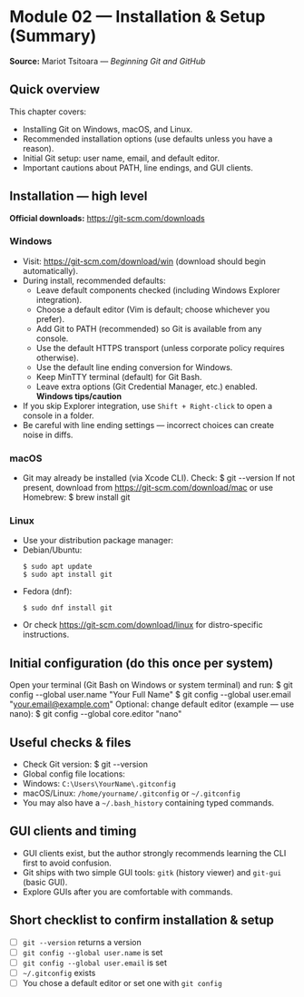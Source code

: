 
# Module 02 — Installation & Setup (Summary)
**Source:** Mariot Tsitoara — _Beginning Git and GitHub_
## Quick overview
This chapter covers:
- Installing Git on Windows, macOS, and Linux.
- Recommended installation options (use defaults unless you have a reason).
- Initial Git setup: user name, email, and default editor.
- Important cautions about PATH, line endings, and GUI clients.
## Installation — high level
**Official downloads:** https://git-scm.com/downloads
### Windows
- Visit: https://git-scm.com/download/win (download should begin automatically).
- During install, recommended defaults:
  - Leave default components checked (including Windows Explorer integration).
  - Choose a default editor (Vim is default; choose whichever you prefer).
  - Add Git to PATH (recommended) so Git is available from any console.
  - Use the default HTTPS transport (unless corporate policy requires otherwise).
  - Use the default line ending conversion for Windows.
  - Keep MinTTY terminal (default) for Git Bash.
  - Leave extra options (Git Credential Manager, etc.) enabled.
**Windows tips/caution**
- If you skip Explorer integration, use `Shift + Right-click` to open a console in a folder.
- Be careful with line ending settings — incorrect choices can create noise in diffs.
### macOS
- Git may already be installed (via Xcode CLI). Check:
$ git --version
If not present, download from https://git-scm.com/download/mac or use Homebrew:
$ brew install git
### Linux
- Use your distribution package manager:
- Debian/Ubuntu:
  ```
  $ sudo apt update
  $ sudo apt install git
  ```
- Fedora (dnf):
  ```
  $ sudo dnf install git
  ```
- Or check https://git-scm.com/download/linux for distro-specific instructions.
## Initial configuration (do this once per system)
Open your terminal (Git Bash on Windows or system terminal) and run:
$ git config --global user.name "Your Full Name"
$ git config --global user.email "your.email@example.com"
Optional: change default editor (example — use nano):
$ git config --global core.editor "nano"
## Useful checks & files
- Check Git version: $ git --version
- Global config file locations:
- Windows: `C:\Users\YourName\.gitconfig`
- macOS/Linux: `/home/yourname/.gitconfig` or `~/.gitconfig`
- You may also have a `~/.bash_history` containing typed commands.
## GUI clients and timing
- GUI clients exist, but the author strongly recommends learning the CLI first to avoid confusion.
- Git ships with two simple GUI tools: `gitk` (history viewer) and `git-gui` (basic GUI).
- Explore GUIs after you are comfortable with commands.
## Short checklist to confirm installation & setup
- [ ] `git --version` returns a version
- [ ] `git config --global user.name` is set
- [ ] `git config --global user.email` is set
- [ ] `~/.gitconfig` exists
- [ ] You chose a default editor or set one with `git config`